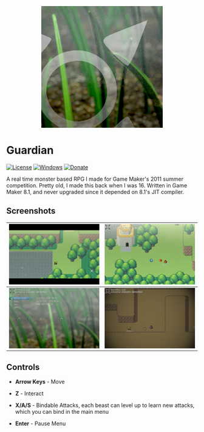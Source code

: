 <p align="center">
  <img src="screenshots/guardian-logo.png" alt="Guardian Logo"/>
</p>

# Guardian

[![License][license-img]][license-url]
[![Windows][windows-img]][windows-url]
[![Donate][donate-img]][donate-url]

A real time monster based RPG I made for Game Maker's 2011 summer competition. Pretty old, I made this back when I was 16. Written in Game Maker 8.1, and never upgraded since it depended on 8.1's JIT compiler.

## Screenshots

| ![Main Menu](screenshots/cutscene.png) | ![Gameplay](screenshots/combat.png) |
|:-:|:-:|
| ![Editor](screenshots/menu.png) | ![Android App](screenshots/cave.png) |

## Controls

- **Arrow Keys** - Move

- **Z** - Interact

- **X/A/S** - Bindable Attacks, each beast can level up to learn new attacks, which you can bind in the main menu

- **Enter** - Pause Menu

[donate-img]: http://img.shields.io/:$-patreon-green.svg?style=flat-square
[donate-url]: https://www.patreon.com/alaingalvan
[license-img]: http://img.shields.io/:license-mit-blue.svg?style=flat-square
[license-url]: https://opensource.org/licenses/MIT  
[steam-url]: https://steamcommunity.com/sharedfiles/filedetails/?id=101432890&tscn=1350763601
[steam-img]: https://img.shields.io/badge/steam-workshop-2a2a2a.svg?style=flat-square
[windows-img]: http://img.shields.io/:download-win-03b3fe.svg?style=flat-square
[windows-url]: https://github.com/alaingalvan/guardian-gm81/raw/master/builds/windows/guardian.exe 
